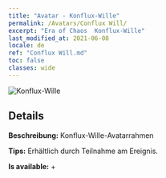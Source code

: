 ```yaml
---
title: "Avatar - Konflux-​Wille"
permalink: /Avatars/Conflux Will/
excerpt: "Era of Chaos  Konflux-​Wille"
last_modified_at: 2021-06-08
locale: de
ref: "Conflux Will.md"
toc: false
classes: wide
---
```

 ![Konflux-​Wille](/images/a/avatarFrame_117.png)

## Details

 **Beschreibung:** Konflux-​Wille-​Avatarrahmen 

 **Tips:** Erhältlich durch Teilnahme am Ereignis. 

 **Is available:**  + 

